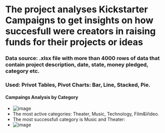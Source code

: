 # The project analyses Kickstarter Campaigns to get insights on how succesfull were creators in raising funds for their projects or ideas

### Data source: .xlsx file with more than 4000 rows of data that contain project description, date, state, money pledged, category etc.
### Used: Privot Tables, Pivot Charts: Bar, Line, Stacked, Pie.

#### Campaings Analysis by Category
* ![image](https://github.com/user-attachments/assets/6294aa3c-eaa7-4748-a8eb-a80d2e2d6d2a)
* The most active categories: Theater, Music, Technology, Film&Video.
* The most successfull category is Music and Theater:
* ![image](https://github.com/user-attachments/assets/86743035-289e-4c55-a732-5c0d4ccad257)

